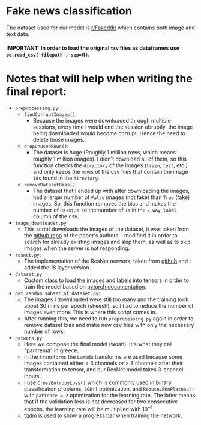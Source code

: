 # Fake news classification

The dataset used for our model is [r/Fakeddit](https://arxiv.org/abs/1911.03854) which contains both image and text
data.

#### IMPORTANT: In order to load the original `tsv` files as dataframes use `pd.read_csv('filepath', sep=`\t`)`.

# Notes that will help when writing the final report:

- `preprocessing.py`:
    - `findCorruptImages()`:
        - Because the images were downloaded through multiple sessions, every time I would end the session abruptly, the
          image being downloaded would become corrupt. Hence the need to delete those images.
    - `dropUnusedRows()`:
        - The dataset is huge (Roughly 1 million rows, which means roughly 1 million images). I didn't download all of
          them, so this function checks the `directory` of the images (`train`, `test`, etc.) and only keeps the rows
          of
          the csv files that contain the image `ids` found in the `directory`.
    - `removeDatasetBias()`:
        - The dataset that I ended up with after downloading the images, had a larger number of `False` images (not
          fake) than
          `True` (fake) images. So, this function removes the bias and makes the number of `0`s equal to the number
          of `1`s in the
          `2_way_label` column of the csv.
- `image_downloader.py`:
    - This script downloads the images of the dataset, it was taken from
      the [github repo](https://github.com/entitize/Fakeddit/blob/master/image_downloader.py) of the paper's authors. I
      modified it in order to search for already existing images and skip them, as well as to skip images when the
      server is not responding.
- `resnet.py`:
    - The implementation of the ResNet network, taken
      from [github](https://github.com/aladdinpersson/Machine-Learning-Collection/blob/master/ML/Pytorch/CNN_architectures/pytorch_resnet.py)
      and I added the 18 layer version.
- `dataset.py`:
    - Custom class to load the images and labels into tensors in order to train the model based
      on [pytorch documentation](https://pytorch.org/tutorials/beginner/data_loading_tutorial.html).
- `get_random_subset_of_dataset.py`:
    - The images I downloaded were still too many and the training took about 30 mins per epoch (sheesh), so I had to
      reduce the number of images even more. This is where this script comes in.
    - After running this, we need to run `preprocessing.py` again in order to remove dataset bias and make new csv files
      with only the necessary number of rows.
- `network.py`:
    - Here we compose the final model (woah). It's what they call "pantrema" in greece.
    - In the `transforms` the `Lambda` transforms are used because some images contained either < 3 channels
      or > 3 channels after their transformation to tensor, and our ResNet model takes 3-channel inputs.
    - I use `CrossEntropyLoss()` which is commonly used in binary classification problems, `SGD()` optimization,
      and `ReduceLROnPlateau()` with `patience = 2` optimization for the learning rate. The latter means that if the
      validation loss is not decreased for two consecutive epochs, the learning rate will be multiplied with $10^{-1}$.
    - [tqdm](https://tqdm.github.io/) is used to show a progress bar when training the network.